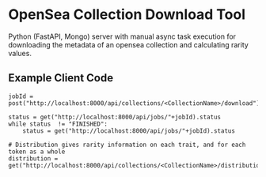 # OpenSea Collection Download Tool
Python (FastAPI, Mongo) server with manual async task execution for downloading the metadata of an opensea collection and calculating rarity values.

## Example Client Code

    jobId = post("http://localhost:8000/api/collections/<CollectionName>/download")
	
	status = get("http://localhost:8000/api/jobs/"+jobId).status
	while status  != "FINISHED":
		status = get("http://localhost:8000/api/jobs/"+jobId).status
	
	# Distribution gives rarity information on each trait, and for each token as a whole
	distribution = get("http://localhost:8000/api/collections/<CollectionName>/distribution")
	
		

